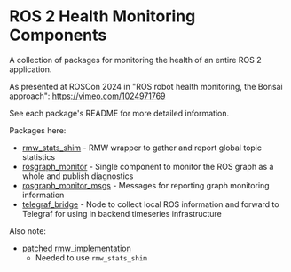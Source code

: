 # ROS 2 Health Monitoring Components

A collection of packages for monitoring the health of an entire ROS 2 application.

As presented at ROSCon 2024 in "ROS robot health monitoring, the Bonsai approach": https://vimeo.com/1024971769

See each package's README for more detailed information.

Packages here:
* [rmw_stats_shim](./rmw_stats_shim/) - RMW wrapper to gather and report global topic statistics
* [rosgraph_monitor](./rosgraph_monitor/) - Single component to monitor the ROS graph as a whole and publish diagnostics
* [rosgraph_monitor_msgs](./rosgraph_monitor_msgs/) - Messages for reporting graph monitoring information
* [telegraf_bridge](./telegraf_bridge/) - Node to collect local ROS information and forward to Telegraf for using in backend timeseries infrastructure

Also note:
* [patched rmw_implementation](https://github.com/BonsaiRobotics/rmw_implementation)
  * Needed to use `rmw_stats_shim`

